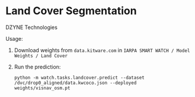 
# Land Cover Segmentation

DZYNE Technologies

Usage:

1. Download weights from `data.kitware.com` in `IARPA SMART WATCH / Model Weights / Land Cover`

2. Run the prediction:
    ```
    python -m watch.tasks.landcover.predict --dataset /dvc/drop0_aligned/data.kwcoco.json --deployed weights/visnav_osm.pt
    ```

